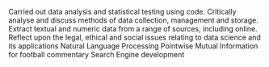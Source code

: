 Carried out data analysis and statistical testing using code. 
Critically analyse and discuss methods of data collection, management and storage. 
Extract textual and numeric data from a range of sources, including online. 
Reflect upon the legal, ethical and social issues relating to data science and its applications
Natural Language Processing
Pointwise Mutual Information for football commentary 
Search Engine development

